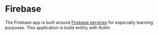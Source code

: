 # Firebase

The Firebase app is built around [Firebase services][1] for especially learning purposes.
This application is build entirly with Kotlin

[1]: https://firebase.google.com/
